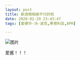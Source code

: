 ```yaml
---
layout: post
title: 新浪微相册不行的啦
date: 2020-02-29 23:43:47
tags: [爱德华·冯·波克,黑塔利亚,APH]

---
```


![图片](https://wx1.sinaimg.cn/large/9efa3e7fgy1gfjmsk9s0jj21f80sytog.jpg)

爱酱！！！
